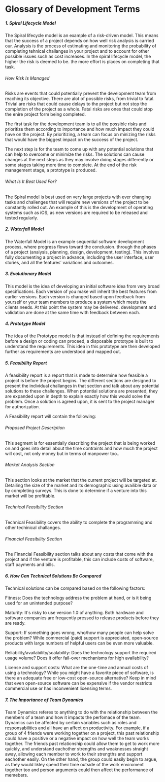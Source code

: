 # Glossary of Development Terms

##### 1. Spiral Lifecycle Model

The Spiral lifecycle model is an example of a risk-driven model. This means that the success of a project depends on how well risk analysis is carried our. Analysis is the process of estimating and monitoring the probability of completing tehnical challanges in your project and to account for other possible issues such as cost increases. In the spiral lifecycle model, the higher the risk is deemed to be. the more effort is places on completing that task.

###### How Risk Is Managed

Risks are events that could potentially prevent the development team from reaching its objective. There are alot of possible risks, from trivial to fatal. Trivial are risks that could cause delays to the project but not stop the completion of the project as a whole. Fatal risks are ones that could stop the enire project form being completed.

The first task for the development team is to all the possible risks and prioritize them according to importance and how much impact they could have on the project. By prioritizing, a team can focus on minizing the risks that would have the biggest impact on the success of the project.

The next step is for the team to come up with any potential solutions that can help to overcome or minimize the risks. The solutions can cause changes at the next steps as they may involve doing stages differently or some stages taking more time to complete. At the end of the risk management stage, a prototype is produced.

###### What Is It Best Used For?

The Spiral model is best used on very large projects with ever changing tasks and challenges that will require new versions of the project to be constantly rolled out. An example of this is the development of operating systems such as iOS, as new versions are required to be released and tested regularly.

##### 2. Waterfall Model

The Waterfall Model is an example sequential software development process, where progress flows toward the conclusion. through the phases of a project (analysis, planning, design, development, testing). This involves fully documenting a project in advance, including the user interface, user stories, and all the features’ variations and outcomes.

##### 3. Evolutionary Model

This model is the idea of developing an initial software idea from very broad specifications. Each version of you make will inherit the best features from earlier versions. Each version is changed based upon feedback from yourself or your team members to produce a system which meets the clients needs. At this point the system may be delivered. development and validation are done at the same time with feedback between each.

##### 4. Prototype Model

The idea of the Prototype model is that instead of defining the requirements before a design or coding can proceed, a disposable prototype is built to understand the requirements. This idea in this prototype are then developed further as requirements are understood and mapped out.

##### 5.  Feasibility Report

A feasibility report is a report that is made to determine how feasible a project is before the project begins. The different sections are designed to present the individual challanges in that section and talk about any potential solutions to these challenges. When potential solutions are presented, they are expanded upon in depth to explain exactly how this would solve the problem. Once a solution is agreed upon, it is sent to the project manager for authorization.

A Feasibility report will contain the following:

###### Proposed Project Description

This segment is for essentially describing the project that is being worked on and goes into detail about the time contraints and how much the project will cost, not only money but in terms of manpower too..

###### Market Analysis Section

This section looks at the market that the current project will be targeted at. Detailing the size of the market and its demographic  using availible data or by completing surveys. This is done to determine if a venture into this market will be profitable.

###### Technical Feasibility Section

Technical Feasibility covers the ability to complete the programming and other techinical challanges.

###### Financial Feasibility Section

The Financial Feasibility section talks about any costs that come with the project and if the venture is profitable, this can include costs of software, staff payments and bills.

##### 6. How Can Technical Solutions Be Compared

Technical solutions can be compared based on the following factors:  

Fitness: Does the technology address the problem at hand, or is it being used for an unintended purpose?

Maturity: It's risky to use version 1.0 of anything. Both hardware and software companies are frequently pressed to release products before they are ready.

Support: If something goes wrong, who/how many people can help solve the problem? While commercial (paid) support is appreciated, open-source products with large numbers of helpful users can be even more valuable.

Reliability/availability/scalability: Does the technology support the required usage volume? Does it offer fail-over mechanisms for high availability?

License and support costs: What are the one-time and annual costs of using a technology? While you might have a favorite piece of software, is there an adequate free or low-cost open-source alternative? Keep in mind that even open-source software can be expensive if the vendor restricts commercial use or has inconvenient licensing terms.

##### 7. The Importance of Team Dynamics

Team Dynamics referes to anything to do with the relationship between the members of a team and how it impacts the perfomace of the team. Dynamics can be affected by certain variables such as roles and responsabilities and all have an affect on productivity. For example, if a group of 4 friends were working together on a project, this past relationship could have a positive or a negative impact on how well the team works together. The friends past relationship could allow them to get to work more quickly, and understand eachother strengths and weaknesses straight away, allowing each member to work to their strengths and support eachother easily. On the other hand, the group could easily begin to argue, as they would likley spend their time outside of the work enviroment together too and person arguments could then affect the performance of memebers. 

